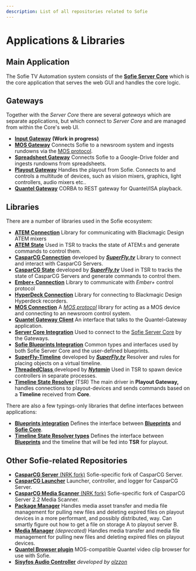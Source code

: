 ```yaml
---
description: List of all repositories related to Sofie
---
```


# Applications & Libraries

## Main Application

The Sofie TV Automation system consists of the [**Sofie Server Core**](https://github.com/nrkno/sofie-core) which is the core application that serves the web GUI and handles the core logic.

## Gateways

Together with the _Server Core_ there are several _gateways_ which are separate applications, but which connect to _Server Core_ and are managed from within the Core's web UI.

* [**Input Gateway**](https://github.com/nrkno/tv-automation-input-gateway) **\(Work in progress\)** 
* [**MOS Gateway**](https://github.com/nrkno/tv-automation-mos-gateway) Connects Sofie to a newsroom system and ingests rundowns via the [MOS protocol](http://mosprotocol.com/).
* [**Spreadsheet Gateway**](https://github.com/SuperFlyTV/spreadsheet-gateway) Connects Sofie to a Google-Drive folder and ingests rundowns from spreadsheets.
* [**Playout Gateway**](https://github.com/nrkno/tv-automation-playout-gateway) Handles the playout from Sofie. Connects to and controls a multitude of devices, such as vision mixers, graphics, light controllers, audio mixers etc..
* [**Quantel Gateway**](https://github.com/nrkno/tv-automation-quantel-gateway) CORBA to REST gateway for Quantel/ISA playback. 


## Libraries

There are a number of libraries used in the Sofie ecosystem:

* [**ATEM Connection**](https://github.com/nrkno/tv-automation-atem-connection) Library for communicating with Blackmagic Design ATEM mixers
* [**ATEM State**](https://github.com/nrkno/tv-automation-atem-state)  Used in TSR to tracks the state of ATEM:s and generate commands to control them.
* [**CasparCG Connection**](https://github.com/SuperFlyTV/casparcg-connection) developed by **[_SuperFly.tv_](https://github.com/SuperFlyTV)** Library to connect and interact with CasparCG Servers.
* [**CasparCG State**](https://github.com/superflytv/casparcg-state) developed by **[_SuperFly.tv_](https://github.com/SuperFlyTV)** Used in TSR to tracks the state of CasparCG Servers and generate commands to control them.
* [**Ember+ Connection**](https://github.com/nrkno/tv-automation-emberplus-connection) Library to communicate with _Ember+_ control protocol 
* [**HyperDeck Connection**](https://github.com/nrkno/tv-automation-hyperdeck-connection) Library for connecting to Blackmagic Design Hyperdeck recorders.
* [**MOS Connection**](https://github.com/nrkno/tv-automation-mos-connection/) A [_MOS protocol_](http://mosprotocol.com/) library for acting as a MOS device and connecting to an newsroom control system.
* [**Quantel Gateway Client**](https://github.com/nrkno/tv-automation-quantel-gateway-client) An interface that talks to the Quantel-Gateway application.
* [**Server Core Integration**](https://github.com/nrkno/sofie-core-integration) Used to connect to the [Sofie Server Core](https://github.com/nrkno/sofie-core) by the Gateways.
* [**Sofie Blueprints Integration**](https://github.com/nrkno/tv-automation-sofie-blueprints-integration) Common types and interfaces used by both Sofie Server Core and the user-defined blueprints.
* [**SuperFly-Timeline**](https://github.com/SuperFlyTV/supertimeline) developed by **[_SuperFly.tv_](https://github.com/SuperFlyTV)** Resolver and rules for placing objects on a virtual timeline.
* [**ThreadedClass** ](https://github.com/nytamin/threadedClass) developed by **[_Nytamin_](https://github.com/nytamin)** Used in TSR to spawn device controllers in separate processes.
* [**Timeline State Resolver**](https://github.com/nrkno/sofie-timeline-state-resolver) \(TSR\) The main driver in **Playout Gateway,** handles connections to playout-devices and sends commands based on a **Timeline** received from **Core**.



There are also a few typings-only libraries that define interfaces between applications:

* [**Blueprints integration**](https://www.npmjs.com/package/tv-automation-sofie-blueprints-integration) Defines the interface between [**Blueprints**](../dictionary#blueprints) and [**Sofie Core**](../dictionary#sofie-core).
* [**Timeline State Resolver types**](https://www.npmjs.com/package/timeline-state-resolver-types) Defines the interface between [**Blueprints**](../dictionary#blueprints) and the timeline that will be fed into **TSR** for playout.

## Other Sofie-related Repositories

* [**CasparCG Server** \(NRK fork\)](https://github.com/nrkno/tv-automation-casparcg-server) Sofie-specific fork of CasparCG Server.
* [**CasparCG Launcher**](https://github.com/nrkno/tv-automation-casparcg-launcher) Launcher, controller, and logger for CasparCG Server.
* [**CasparCG Media Scanner** \(NRK fork\)](https://github.com/nrkno/tv-automation-casparcg-server) Sofie-specific fork of CasparCG Server 2.2 Media Scanner.
* [**Package Manager**](https://github.com/nrkno/tv-automation-package-manager) Handles media asset transfer and media file management for pulling new files and deleting expired files on playout devices in a more performant, and possibly distributed, way. Can smartly figure out how to get a file on storage A to playout server B.
* [**Media Manager**](https://github.com/nrkno/tv-automation-media-management) *(deprecated)* Handles media transfer and media file management for pulling new files and deleting expired files on playout devices.
* [**Quantel Browser plugin**](https://github.com/nrkno/tv-automation-quantel-browser-plugin) MOS-compatible Quantel video clip browser for use with Sofie.
* [**Sisyfos Audio Controller**](https://github.com/nrkno/tv-automation-sisyfos-audio-controller) *developed by [_olzzon_](https://github.com/olzzon/)*



